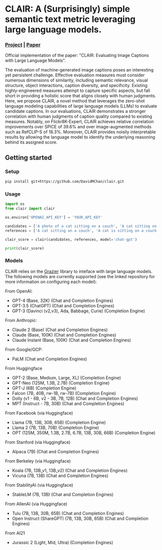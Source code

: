 # CLAIR: A (Surprisingly) simple semantic text metric leveraging large language models.

### [Project](https://davidmchan.github.io/clair/) | [Paper](https://davidmchan.github.io/clair/static/pdfs/_EMNLP_2023__CLAIR__Language_Models_for_Caption_Evaluation.pdf) <br>

Official implementation of the paper: "CLAIR: Evaluating Image Captions with Large Language Models".

The evaluation of machine-generated image captions poses an interesting yet persistent challenge. Effective evaluation measures must consider numerous dimensions of similarity, including semantic relevance, visual structure, object interactions, caption diversity, and specificity. Existing highly-engineered measures attempt to capture specific aspects, but fall short in providing a holistic score that aligns closely with human judgments. Here, we propose CLAIR, a novel method that leverages the zero-shot language modeling capabilities of large language models (LLMs) to evaluate candidate captions. In our evaluations, CLAIR demonstrates a stronger correlation with human judgments of caption quality compared to existing measures. Notably, on Flickr8K-Expert, CLAIR achieves relative correlation improvements over SPICE of 39.6% and over image-augmented methods such as RefCLIP-S of 18.3%. Moreover, CLAIR provides noisily interpretable results by allowing the language model to identify the underlying reasoning behind its assigned score.

## Getting started

### Setup

```bash
pip install git+https://github.com/DavidMChan/clair.git
```

### Usage

```python
import os
from clair import clair

os.environ['OPENAI_API_KEY'] = 'YOUR_API_KEY'

candidates = ['A photo of a cat sitting on a couch', 'A cat sitting on a couch']
references = ['A cat sitting on a couch', 'A cat is sitting on a couch', 'A cat is sitting on a sofa']

clair_score = clair(candidates, references, model='chat-gpt')

print(clair_score)
```

### Models

CLAIR relies on the [Grazier](https://github.com/DavidMChan/grazier) library to inteface with large language models. The following models are currently supported (see the linked repository for more information on configuring each model):

From OpenAI:

-   GPT-4 (Base, 32K) (Chat and Completion Engines)
-   GPT-3.5 (ChatGPT) (Chat and Completion Engines)
-   GPT-3 (Davinci (v2,v3), Ada, Babbage, Curie) (Completion Engine)

From Anthropic:

-   Claude 2 (Base) (Chat and Completion Engines)
-   Claude (Base, 100K) (Chat and Completion Engines)
-   Claude Instant (Base, 100K) (Chat and Completion Engines)

From Google/GCP:

-   PaLM (Chat and Completion Engines)

From Huggingface

-   GPT-2 (Base, Medium, Large, XL) (Completion Engine)
-   GPT-Neo (125M, 1.3B, 2.7B) (Completion Engine)
-   GPT-J (6B) (Completion Engine)
-   Falcon (7B, 40B, rw-1B, rw-7B) (Completion Engine)
-   Dolly (v1 - 6B, v2 - 3B, 7B, 12B) (Chat and Completion Engines)
-   MPT (Instruct - 7B, 30B) (Chat and Completion Engines)

From Facebook (via Huggingface)

-   Llama (7B, 13B, 30B, 65B) (Completion Engine)
-   Llama 2 (7B, 13B, 70B) (Completion Engine)
-   OPT (125M, 350M, 1.3B, 2.7B, 6.7B, 13B, 30B, 66B) (Completion Engine)

From Stanford (via Huggingface)

-   Alpaca (7B) (Chat and Completion Engines)

From Berkeley (via Huggingface)

-   Koala (7B, 13B_v1, 13B_v2) (Chat and Completion Engines)
-   Vicuna (7B, 13B) (Chat and Completion Engines)

From StabilityAI (via Huggingface)

-   StableLM (7B, 13B) (Chat and Completion Engines)

From AllenAI (via Huggingface)

-   Tulu (7B, 13B, 30B, 65B) (Chat and Completion Engines)
-   Open Instruct (ShareGPT) (7B, 13B, 30B, 65B) (Chat and Completion Engines)

From AI21

-   Jurassic 2 (Light, Mid, Ultra) (Completion Engines)
